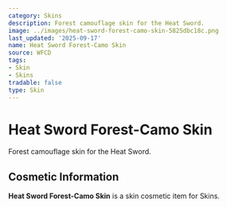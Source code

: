 ```yaml
---
category: Skins
description: Forest camouflage skin for the Heat Sword.
image: ../images/heat-sword-forest-camo-skin-5825dbc18c.png
last_updated: '2025-09-17'
name: Heat Sword Forest-Camo Skin
source: WFCD
tags:
- Skin
- Skins
tradable: false
type: Skin
---
```


# Heat Sword Forest-Camo Skin

Forest camouflage skin for the Heat Sword.

## Cosmetic Information

**Heat Sword Forest-Camo Skin** is a skin cosmetic item for Skins.

